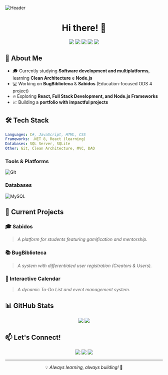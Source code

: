 ![Header](https://your-image-url.com/banner.png)


<h1 align="center">Hi there! 👋</h1>


<p align="center">
  <img src="https://img.shields.io/badge/C%23-239120?style=for-the-badge&logo=csharp&logoColor=white" />
  <img src="https://img.shields.io/badge/JavaScript-F7DF1E?style=for-the-badge&logo=javascript&logoColor=black" />
  <img src="https://img.shields.io/badge/.NET-512BD4?style=for-the-badge&logo=dotnet&logoColor=white" />
  <img src="https://img.shields.io/badge/React-61DAFB?style=for-the-badge&logo=react&logoColor=black" />
  <img src="https://img.shields.io/badge/Node.js-339933?style=for-the-badge&logo=node.js&logoColor=white" />
</p>

## 🚀 About Me
- 🎓 Currently studying **Software development and multiplatforms**, learning **Clean Architecture** e **Node.js**
- 💻 Working on **BugBiblioteca** & **Sabidos** (Education-focused ODS 4 project)
- 🔥 Exploring **React, Full Stack Development, and Node.js Frameworks**
- 📈 Building a **portfolio with impactful projects**

## 🛠 Tech Stack
```yaml
Languages: C#, JavaScript, HTML, CSS
Frameworks: .NET 8, React (learning)
Databases: SQL Server, SQLite
Other: Git, Clean Architecture, MVC, DAO
```
### **Tools & Platforms**
![Git](https://img.shields.io/badge/Git-F05032?style=for-the-badge&logo=git&logoColor=white)
<!-- ![Docker](https://img.shields.io/badge/Docker-2496ED?style=for-the-badge&logo=docker&logoColor=white) -->
<!-- ![AWS](https://img.shields.io/badge/AWS-232F3E?style=for-the-badge&logo=amazonaws&logoColor=white) -->

### **Databases**
![MySQL](https://img.shields.io/badge/MySQL-4479A1?style=for-the-badge&logo=mysql&logoColor=white)
<!--![MongoDB](https://img.shields.io/badge/MongoDB-47A248?style=for-the-badge&logo=mongodb&logoColor=white) -->

## 📌 Current Projects
### 🎓 Sabidos
> *A platform for students featuring gamification and mentorship.*

### 📚 BugBiblioteca
> *A system with differentiated user registration (Creators & Users).*  

### 📅 Interactive Calendar
> *A dynamic To-Do List and event management system.*

## 📊 GitHub Stats
<p align="center">
  <img src="https://github-readme-stats.vercel.app/api?username=WillianSCorrea&show_icons=true&theme=radical" />
  <img src="https://github-readme-streak-stats.herokuapp.com/?user=WillianSCorrea&theme=radical" />
</p>

## 📫 Let's Connect!
<p align="center">
  <a href="https://linkedin.com/in/yourprofile"><img src="https://img.shields.io/badge/LinkedIn-0A66C2?style=for-the-badge&logo=linkedin&logoColor=white" /></a>
  <a href="https://yourportfolio.com"><img src="https://img.shields.io/badge/Portfolio-FF5722?style=for-the-badge&logo=web&logoColor=white" /></a>
  <a href="mailto:your-email@example.com"><img src="https://img.shields.io/badge/Email-D14836?style=for-the-badge&logo=gmail&logoColor=white" /></a>
</p>

---
<p align="center">💡 <i>Always learning, always building!</i> 🚀</p>
